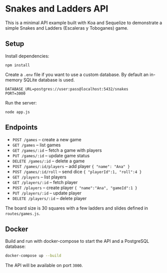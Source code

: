 # Snakes and Ladders API

This is a minimal API example built with Koa and Sequelize to demonstrate a simple Snakes and Ladders (Escaleras y Toboganes) game.

## Setup

Install dependencies:

```
npm install
```

Create a `.env` file if you want to use a custom database. By default an in-memory SQLite database is used.

```
DATABASE_URL=postgres://user:pass@localhost:5432/snakes
PORT=3000
```

Run the server:

```
node app.js
```

## Endpoints

- `POST /games` – create a new game
- `GET /games` – list games
- `GET /games/:id` – fetch a game with players
- `PUT /games/:id` – update game status
- `DELETE /games/:id` – delete a game
- `POST /games/:id/players` – add player `{ "name": "Ana" }`
- `POST /games/:id/roll` – send dice `{ "playerId":1, "roll":4 }`
- `GET /players` – list players
- `GET /players/:id` – fetch player
- `POST /players` – create player `{ "name":"Ana", "gameId":1 }`
- `PUT /players/:id` – update player
- `DELETE /players/:id` – delete player

The board size is 30 squares with a few ladders and slides defined in `routes/games.js`.

## Docker

Build and run with docker-compose to start the API and a PostgreSQL database:

```bash
docker-compose up --build
```

The API will be available on port `3000`.
